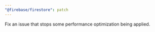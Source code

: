 ```yaml
---
"@firebase/firestore": patch
---
```


Fix an issue that stops some performance optimization being applied.
